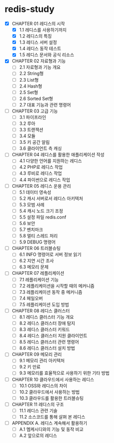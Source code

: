 # redis-study
- [X] CHAPTER 01 레디스의 시작
  - [X] 1.1 레디스를 사용하기까지
  - [x] 1.2 레디스의 특징
  - [x] 1.3 레디스 서버 설정
  - [x] 1.4 레디스 동작 테스트
  - [x] 1.5 레디스 문서와 공식 리소스
- [x] CHAPTER 02 자료형과 기능
  - [ ] 2.1 자료형과 기능 개요
  - [ ] 2.2 String형
  - [ ] 2.3 List형
  - [ ] 2.4 Hash형
  - [ ] 2.5 Set형
  - [ ] 2.6 Sorted Set형
  - [ ] 2.7 대표 기능과 관련 명령어
- [ ] CHAPTER 03 고급 기능
  - [ ] 3.1 파이프라인
  - [ ] 3.2 루아
  - [ ] 3.3 트랜잭션
  - [ ] 3.4 모듈
  - [ ] 3.5 키 공간 알림
  - [ ] 3.6 클라이언트 측 캐싱
- [ ] CHAPTER 04 레디스를 활용한 애플리케이션 작성
  - [ ] 4.1 다양한 언어를 지원하는 레디스
  - [ ] 4.2 PHP로 레디스 작업
  - [ ] 4.3 루비로 레디스 작업
  - [ ] 4.4 파이썬으로 레디스 작업
- [ ] CHAPTER 05 레디스 운용 관리
  - [ ] 5.1 데이터 영속성
  - [ ] 5.2 캐시 서버로서 레디스 아키텍처
  - [ ] 5.3 모범 사례
  - [ ] 5.4 캐시 노드 크기 조정
  - [ ] 5.5 설정 파일 redis.conf
  - [ ] 5.6 보안
  - [ ] 5.7 벤치마크
  - [ ] 5.8 멀티 스레드 처리
  - [ ] 5.9 DEBUG 명령어
- [ ] CHAPTER 06 트러블슈팅
  - [ ] 6.1 INFO 명령어로 서버 정보 읽기
  - [ ] 6.2 지연 시간 조사
  - [ ] 6.3 메모리 문제
- [ ] CHAPTER 07 레플리케이션
  - [ ] 7.1 레플리케이션 기능
  - [ ] 7.2 레플리케이션을 시작할 때의 메커니즘
  - [ ] 7.3 레플리케이션 동작 중 메커니즘
  - [ ] 7.4 페일오버
  - [ ] 7.5 레플리케이션 도입 방법
- [ ] CHAPTER 08 레디스 클러스터
  - [ ] 8.1 레디스 클러스터 기능 개요
  - [ ] 8.2 레디스 클러스터 장애 탐지
  - [ ] 8.3 레디스 클러스터 키워드
  - [ ] 8.4 레디스 클러스터 지원 클라이언트
  - [ ] 8.5 레디스 클러스터 관련 명령어
  - [ ] 8.6 레디스 클러스터 설치 방법
- [ ] CHAPTER 09 메모리 관리
  - [ ] 9.1 메모리 관리 아키텍처
  - [ ] 9.2 키 만료
  - [ ] 9.3 메모리를 효율적으로 사용하기 위한 기타 방법
- [ ] CHAPTER 10 클라우드에서 사용하는 레디스
  - [ ] 10.1 OSS와 레디스의 차이
  - [ ] 10.2 클라우드에서 사용하는 방법
  - [ ] 10.3 클라우드를 활용한 트러블슈팅
- [ ] CHAPTER 11 레디스의 구조
  - [ ] 11.1 레디스 관련 기술
  - [ ] 11.2 소스코드를 통해 살펴 본 레디스
- [ ] APPENDIX A. 레디스 계속해서 활용하기
  - [ ] A.1 멤케시디와의 기능 및 동작 비교
  - [ ] A.2 앞으로의 레디스
